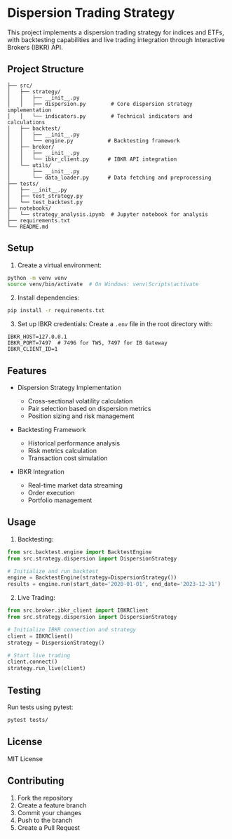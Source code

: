 # Dispersion Trading Strategy

This project implements a dispersion trading strategy for indices and ETFs, with backtesting capabilities and live trading integration through Interactive Brokers (IBKR) API.

## Project Structure

```
├── src/
│   ├── strategy/
│   │   ├── __init__.py
│   │   ├── dispersion.py        # Core dispersion strategy implementation
│   │   └── indicators.py        # Technical indicators and calculations
│   ├── backtest/
│   │   ├── __init__.py
│   │   └── engine.py           # Backtesting framework
│   ├── broker/
│   │   ├── __init__.py
│   │   └── ibkr_client.py      # IBKR API integration
│   └── utils/
│       ├── __init__.py
│       └── data_loader.py      # Data fetching and preprocessing
├── tests/
│   ├── __init__.py
│   ├── test_strategy.py
│   └── test_backtest.py
├── notebooks/
│   └── strategy_analysis.ipynb  # Jupyter notebook for analysis
├── requirements.txt
└── README.md
```

## Setup

1. Create a virtual environment:

```bash
python -m venv venv
source venv/bin/activate  # On Windows: venv\Scripts\activate
```

2. Install dependencies:

```bash
pip install -r requirements.txt
```

3. Set up IBKR credentials:
   Create a `.env` file in the root directory with:

```
IBKR_HOST=127.0.0.1
IBKR_PORT=7497  # 7496 for TWS, 7497 for IB Gateway
IBKR_CLIENT_ID=1
```

## Features

- Dispersion Strategy Implementation

  - Cross-sectional volatility calculation
  - Pair selection based on dispersion metrics
  - Position sizing and risk management

- Backtesting Framework

  - Historical performance analysis
  - Risk metrics calculation
  - Transaction cost simulation

- IBKR Integration
  - Real-time market data streaming
  - Order execution
  - Portfolio management

## Usage

1. Backtesting:

```python
from src.backtest.engine import BacktestEngine
from src.strategy.dispersion import DispersionStrategy

# Initialize and run backtest
engine = BacktestEngine(strategy=DispersionStrategy())
results = engine.run(start_date='2020-01-01', end_date='2023-12-31')
```

2. Live Trading:

```python
from src.broker.ibkr_client import IBKRClient
from src.strategy.dispersion import DispersionStrategy

# Initialize IBKR connection and strategy
client = IBKRClient()
strategy = DispersionStrategy()

# Start live trading
client.connect()
strategy.run_live(client)
```

## Testing

Run tests using pytest:

```bash
pytest tests/
```

## License

MIT License

## Contributing

1. Fork the repository
2. Create a feature branch
3. Commit your changes
4. Push to the branch
5. Create a Pull Request
